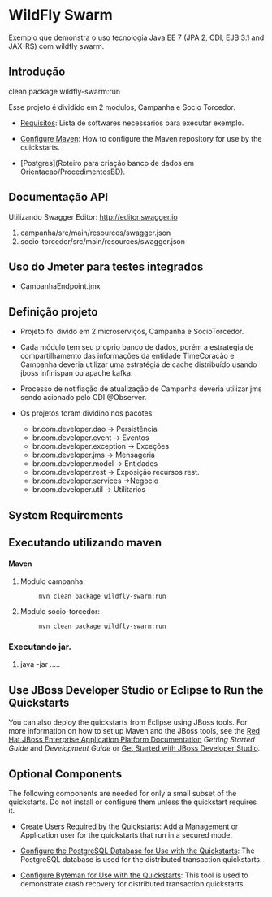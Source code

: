 WildFly Swarm 
====================
Exemplo que demonstra o uso tecnologia Java EE 7 (JPA 2, CDI, EJB 3.1 and JAX-RS) com wildfly swarm.  

Introdução
------------
clean package wildfly-swarm:run

Esse projeto é dividido em 2 modulos, Campanha e Socio Torcedor.


* [Requisitos](#system-requirements): Lista de softwares necessarios para executar exemplo.

* [Configure Maven](https://github.com/jboss-developer/jboss-developer-shared-resources/blob/master/guides/CONFIGURE_MAVEN.md): How to configure the Maven repository for use by the quickstarts.
* [Postgres](Roteiro para criação banco de dados em Orientacao/ProcedimentosBD).

Documentação API
---------------------------------
Utilizando Swagger Editor: http://editor.swagger.io

1. campanha/src/main/resources/swagger.json
2. socio-torcedor/src/main/resources/swagger.json

Uso do Jmeter para testes integrados
---------------------

* CampanhaEndpoint.jmx


Definição projeto
-------------------------------------

* Projeto foi divido em 2 microserviços, Campanha e SocioTorcedor.

* Cada módulo tem seu proprio banco de dados, porém a estrategia de compartilhamento das informações da entidade TimeCoração e Campanha deveria utilizar uma estratégia de cache distribuído usando jboss infinispan ou apache kafka.

* Processo de notifiação de atualização de Campanha deveria utilizar jms sendo acionado pelo CDI @Observer.

* Os projetos foram dividino nos pacotes:
	* br.com.developer.dao -> Persistência
	* br.com.developer.event -> Eventos
	* br.com.developer.exception -> Exceções
	* br.com.developer.jms -> Mensageria
	* br.com.developer.model -> Entidades
	* br.com.developer.rest -> Exposição recursos rest.
	* br.com.developer.services ->Negocio
	* br.com.developer.util -> Utilitarios


System Requirements
-------------------


Executando utilizando maven
-------------------

#### Maven

1. Modulo campanha:

			mvn clean package wildfly-swarm:run

2. Modulo socio-torcedor: 

			mvn clean package wildfly-swarm:run
           
### Executando jar.

1. java -jar ..... 



Use JBoss Developer Studio or Eclipse to Run the Quickstarts
------------------------------------------------------------

You can also deploy the quickstarts from Eclipse using JBoss tools. For more information on how to set up Maven and the JBoss tools, see the [Red Hat JBoss Enterprise Application Platform Documentation](https://access.redhat.com/documentation/en-US/JBoss_Enterprise_Application_Platform/) _Getting Started Guide_ and _Development Guide_ or [Get Started with JBoss Developer Studio](http://www.jboss.org/products/devstudio/get-started/ "Get Started with JBoss Developer Studio").


Optional Components
-------------------
The following components are needed for only a small subset of the quickstarts. Do not install or configure them unless the quickstart requires it.

* [Create Users Required by the Quickstarts](https://github.com/jboss-developer/jboss-developer-shared-resources/blob/master/guides/CREATE_USERS.md#create-users-required-by-the-quickstarts): Add a Management or Application user for the quickstarts that run in a secured mode.

* [Configure the PostgreSQL Database for Use with the Quickstarts](https://github.com/jboss-developer/jboss-developer-shared-resources/blob/master/guides/CONFIGURE_POSTGRESQL_EAP7.md#configure-the-postgresql-database-for-use-with-the-quickstarts): The PostgreSQL database is used for the distributed transaction quickstarts.

* [Configure Byteman for Use with the Quickstarts](https://github.com/jboss-developer/jboss-developer-shared-resources/blob/master/guides/CONFIGURE_BYTEMAN.md#configure-byteman-for-use-with-the-quickstarts): This tool is used to demonstrate crash recovery for distributed transaction quickstarts.



